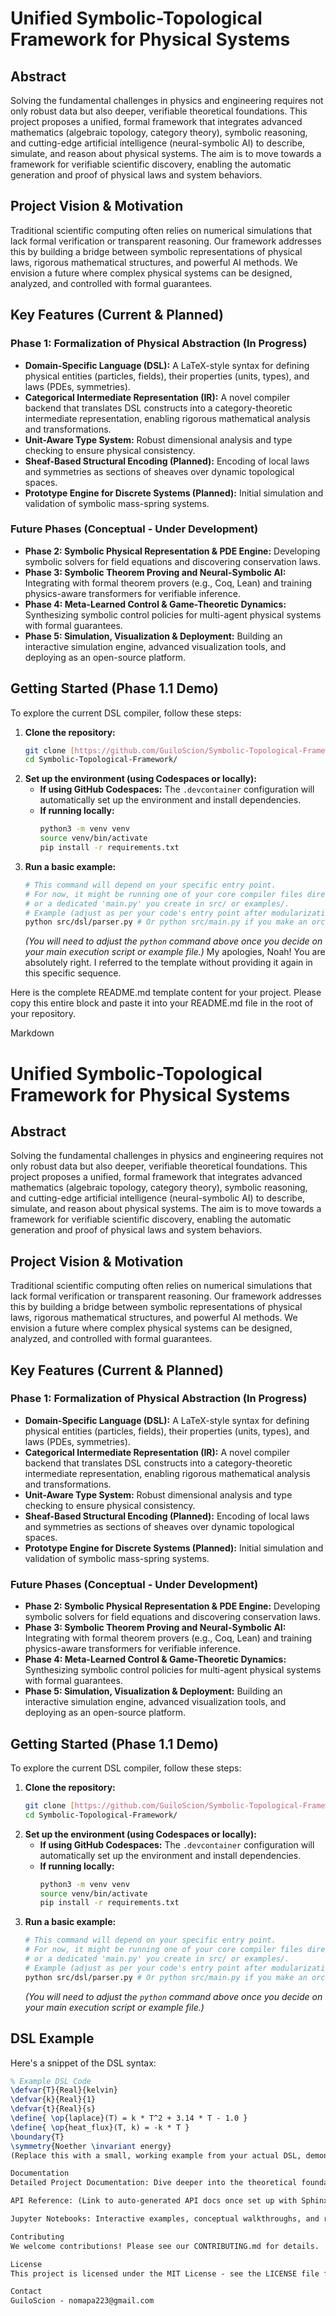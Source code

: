 # Unified Symbolic-Topological Framework for Physical Systems

## Abstract

Solving the fundamental challenges in physics and engineering requires not only robust data but also deeper, verifiable theoretical foundations. This project proposes a unified, formal framework that integrates advanced mathematics (algebraic topology, category theory), symbolic reasoning, and cutting-edge artificial intelligence (neural-symbolic AI) to describe, simulate, and reason about physical systems. The aim is to move towards a framework for verifiable scientific discovery, enabling the automatic generation and proof of physical laws and system behaviors.

## Project Vision & Motivation

Traditional scientific computing often relies on numerical simulations that lack formal verification or transparent reasoning. Our framework addresses this by building a bridge between symbolic representations of physical laws, rigorous mathematical structures, and powerful AI methods. We envision a future where complex physical systems can be designed, analyzed, and controlled with formal guarantees.

## Key Features (Current & Planned)

### Phase 1: Formalization of Physical Abstraction (In Progress)
* **Domain-Specific Language (DSL):** A LaTeX-style syntax for defining physical entities (particles, fields), their properties (units, types), and laws (PDEs, symmetries).
* **Categorical Intermediate Representation (IR):** A novel compiler backend that translates DSL constructs into a category-theoretic intermediate representation, enabling rigorous mathematical analysis and transformations.
* **Unit-Aware Type System:** Robust dimensional analysis and type checking to ensure physical consistency.
* **Sheaf-Based Structural Encoding (Planned):** Encoding of local laws and symmetries as sections of sheaves over dynamic topological spaces.
* **Prototype Engine for Discrete Systems (Planned):** Initial simulation and validation of symbolic mass-spring systems.

### Future Phases (Conceptual - Under Development)
* **Phase 2: Symbolic Physical Representation & PDE Engine:** Developing symbolic solvers for field equations and discovering conservation laws.
* **Phase 3: Symbolic Theorem Proving and Neural-Symbolic AI:** Integrating with formal theorem provers (e.g., Coq, Lean) and training physics-aware transformers for verifiable inference.
* **Phase 4: Meta-Learned Control & Game-Theoretic Dynamics:** Synthesizing symbolic control policies for multi-agent physical systems with formal guarantees.
* **Phase 5: Simulation, Visualization & Deployment:** Building an interactive simulation engine, advanced visualization tools, and deploying as an open-source platform.

## Getting Started (Phase 1.1 Demo)

To explore the current DSL compiler, follow these steps:

1.  **Clone the repository:**
    ```bash
    git clone [https://github.com/GuiloScion/Symbolic-Topological-Framework.git](https://github.com/GuiloScion/Symbolic-Topological-Framework.git)
    cd Symbolic-Topological-Framework/
    ```
2.  **Set up the environment (using Codespaces or locally):**
    * **If using GitHub Codespaces:** The `.devcontainer` configuration will automatically set up the environment and install dependencies.
    * **If running locally:**
        ```bash
        python3 -m venv venv
        source venv/bin/activate
        pip install -r requirements.txt
        ```
3.  **Run a basic example:**
    ```bash
    # This command will depend on your specific entry point.
    # For now, it might be running one of your core compiler files directly for testing,
    # or a dedicated 'main.py' you create in src/ or examples/.
    # Example (adjust as per your code's entry point after modularization):
    python src/dsl/parser.py # Or python src/main.py if you make an orchestrator
    ```
    *(You will need to adjust the `python` command above once you decide on your main execution script or example file.)*
My apologies, Noah! You are absolutely right. I referred to the template without providing it again in this specific sequence.

Here is the complete README.md template content for your project. Please copy this entire block and paste it into your README.md file in the root of your repository.

Markdown

# Unified Symbolic-Topological Framework for Physical Systems

## Abstract

Solving the fundamental challenges in physics and engineering requires not only robust data but also deeper, verifiable theoretical foundations. This project proposes a unified, formal framework that integrates advanced mathematics (algebraic topology, category theory), symbolic reasoning, and cutting-edge artificial intelligence (neural-symbolic AI) to describe, simulate, and reason about physical systems. The aim is to move towards a framework for verifiable scientific discovery, enabling the automatic generation and proof of physical laws and system behaviors.

## Project Vision & Motivation

Traditional scientific computing often relies on numerical simulations that lack formal verification or transparent reasoning. Our framework addresses this by building a bridge between symbolic representations of physical laws, rigorous mathematical structures, and powerful AI methods. We envision a future where complex physical systems can be designed, analyzed, and controlled with formal guarantees.

## Key Features (Current & Planned)

### Phase 1: Formalization of Physical Abstraction (In Progress)
* **Domain-Specific Language (DSL):** A LaTeX-style syntax for defining physical entities (particles, fields), their properties (units, types), and laws (PDEs, symmetries).
* **Categorical Intermediate Representation (IR):** A novel compiler backend that translates DSL constructs into a category-theoretic intermediate representation, enabling rigorous mathematical analysis and transformations.
* **Unit-Aware Type System:** Robust dimensional analysis and type checking to ensure physical consistency.
* **Sheaf-Based Structural Encoding (Planned):** Encoding of local laws and symmetries as sections of sheaves over dynamic topological spaces.
* **Prototype Engine for Discrete Systems (Planned):** Initial simulation and validation of symbolic mass-spring systems.

### Future Phases (Conceptual - Under Development)
* **Phase 2: Symbolic Physical Representation & PDE Engine:** Developing symbolic solvers for field equations and discovering conservation laws.
* **Phase 3: Symbolic Theorem Proving and Neural-Symbolic AI:** Integrating with formal theorem provers (e.g., Coq, Lean) and training physics-aware transformers for verifiable inference.
* **Phase 4: Meta-Learned Control & Game-Theoretic Dynamics:** Synthesizing symbolic control policies for multi-agent physical systems with formal guarantees.
* **Phase 5: Simulation, Visualization & Deployment:** Building an interactive simulation engine, advanced visualization tools, and deploying as an open-source platform.

## Getting Started (Phase 1.1 Demo)

To explore the current DSL compiler, follow these steps:

1.  **Clone the repository:**
    ```bash
    git clone [https://github.com/GuiloScion/Symbolic-Topological-Framework.git](https://github.com/GuiloScion/Symbolic-Topological-Framework.git)
    cd Symbolic-Topological-Framework/
    ```
2.  **Set up the environment (using Codespaces or locally):**
    * **If using GitHub Codespaces:** The `.devcontainer` configuration will automatically set up the environment and install dependencies.
    * **If running locally:**
        ```bash
        python3 -m venv venv
        source venv/bin/activate
        pip install -r requirements.txt
        ```
3.  **Run a basic example:**
    ```bash
    # This command will depend on your specific entry point.
    # For now, it might be running one of your core compiler files directly for testing,
    # or a dedicated 'main.py' you create in src/ or examples/.
    # Example (adjust as per your code's entry point after modularization):
    python src/dsl/parser.py # Or python src/main.py if you make an orchestrator
    ```
    *(You will need to adjust the `python` command above once you decide on your main execution script or example file.)*

## DSL Example

Here's a snippet of the DSL syntax:

```latex
% Example DSL Code
\defvar{T}{Real}{kelvin}
\defvar{k}{Real}{1}
\defvar{t}{Real}{s}
\define{ \op{laplace}(T) = k * T^2 + 3.14 * T - 1.0 }
\define{ \op{heat_flux}(T, k) = -k * T }
\boundary{T}
\symmetry{Noether \invariant energy}
(Replace this with a small, working example from your actual DSL, demonstrating its syntax and a simple use case.)

Documentation
Detailed Project Documentation: Dive deeper into the theoretical foundations, DSL specification, architecture, and tutorials.

API Reference: (Link to auto-generated API docs once set up with Sphinx/Doxygen).

Jupyter Notebooks: Interactive examples, conceptual walkthroughs, and research analyses.

Contributing
We welcome contributions! Please see our CONTRIBUTING.md for details.

License
This project is licensed under the MIT License - see the LICENSE file for details.

Contact
GuiloScion - nomapa223@gmail.com